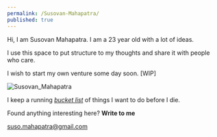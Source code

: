 ```yaml
---
permalink: /Susovan-Mahapatra/
published: true
---
```

Hi, I am Susovan Mahapatra. I am a 23 year old with a lot of ideas. 

I use this space to put structure to my thoughts and share it with people who care. 

I wish to start my own venture some day soon.  [WIP]

![Susovan_Mahapatra]({{site.baseurl}}/images/Susovan_Mahapatra.jpg)

I keep a running <i>[bucket list](https://whysosuso.com/Susovan-Mahapatra-bucket-list/)</i> of things I want to do before I die. 

Found anything interesting here? **Write to me**

[suso.mahapatra@gmail.com](mailto:suso.mahapatra@gmail.com)
